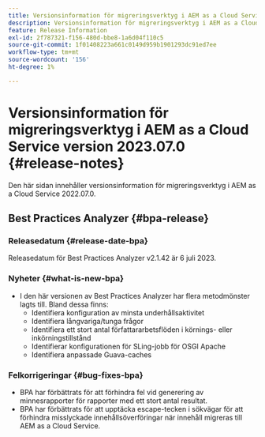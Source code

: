 ```yaml
---
title: Versionsinformation för migreringsverktyg i AEM as a Cloud Service version 2023.07.0
description: Versionsinformation för migreringsverktyg i AEM as a Cloud Service version 2022.07.0
feature: Release Information
exl-id: 2f787321-f156-480d-bbe8-1a6d04f110c5
source-git-commit: 1f01408223a661c0149d959b1901293dc91ed7ee
workflow-type: tm+mt
source-wordcount: '156'
ht-degree: 1%

---
```


# Versionsinformation för migreringsverktyg i AEM as a Cloud Service version 2023.07.0 {#release-notes}

Den här sidan innehåller versionsinformation för migreringsverktyg i AEM as a Cloud Service 2022.07.0.

## Best Practices Analyzer {#bpa-release}

### Releasedatum {#release-date-bpa}

Releasedatum för Best Practices Analyzer v2.1.42 är 6 juli 2023.

### Nyheter {#what-is-new-bpa}

* I den här versionen av Best Practices Analyzer har flera metodmönster lagts till. Bland dessa finns:
   * Identifiera konfiguration av minsta underhållsaktivitet
   * Identifiera långvariga/tunga frågor
   * Identifiera ett stort antal författararbetsflöden i körnings- eller inkörningstillstånd
   * Identifierar konfigurationen för SLing-jobb för OSGI Apache
   * Identifiera anpassade Guava-caches

### Felkorrigeringar {#bug-fixes-bpa}

* BPA har förbättrats för att förhindra fel vid generering av minnesrapporter för rapporter med ett stort antal resultat.
* BPA har förbättrats för att upptäcka escape-tecken i sökvägar för att förhindra misslyckade innehållsöverföringar när innehåll migreras till AEM as a Cloud Service.
